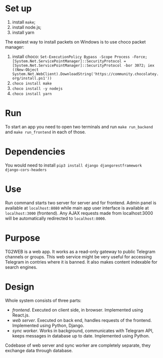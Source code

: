 # Set up

1) install `make`;
2) install node.js;
3) install yarn

The easiest way to install packets on Windows is to use choco packet manager:

1) install choco: `Set-ExecutionPolicy Bypass -Scope Process -Force; [System.Net.ServicePointManager]::SecurityProtocol = [System.Net.ServicePointManager]::SecurityProtocol -bor 3072; iex ((New-Object System.Net.WebClient).DownloadString('https://community.chocolatey.org/install.ps1'))`
2) `choco install make`
3) `choco install -y nodejs`
4) `choco install yarn`

# Run

To start an app you need to open two terminals and run `make run_backend` and `make run_frontend` in each of those.

# Dependencies

You would need to install `pip3 install django djangorestframework django-cors-headers`

# Use

Run command starts two server for server and for frontend. Admin panel is available at `localhost:8080` while main app user interface is available at `localhost:3000` (frontend). Any AJAX requests made from localhost:3000 will be automatically redirected to `localhost:8000`.

# Purpose

TG2WEB is a web app. It works as a read-only gateway to public Telegram channels or groups. This web service might be very useful for accessing Telegram in contries where it is banned. It also makes content indexable for search engines.

# Design

Whole system consists of three parts:

 * *frontend*. Executed on client side, in browser. Implemented using React.js.
 * *web server*. Executed on back end, handles requests of the frontend. Implemented using Python, Django.
 * *sync worker*. Works in background, communicates with Telegram API, keeps messages in database up to date. Implemented using Python.

Codebase of web server and sync worker are completely separate, they exchange data through database.
